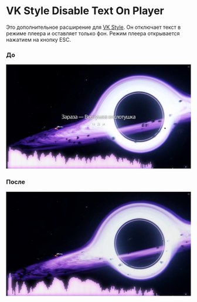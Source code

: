 # VK Style Disable Text On Player
Это дополнительное расширение для [VK Style](https://chromewebstore.google.com/detail/vk-styles-%D1%82%D0%B5%D0%BC%D1%8B-%D0%B4%D0%BB%D1%8F-%D0%B2%D0%BA/ceibjdigmfbbgcpkkdpmjokkokklodmc). Он отключает текст в режиме плеера и оставляет только фон.
Режим плеера открывается нажатием на кнопку ESC.

### До
![До](https://github.com/Lolip-p/VK-Style-Disable-Text-On-Player/blob/main/off.png)

### После
![После](https://github.com/Lolip-p/VK-Style-Disable-Text-On-Player/blob/main/on.png)
